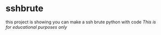 # sshbrute
this project is showing you can make a ssh brute python with code *This is for educational purposes only*
